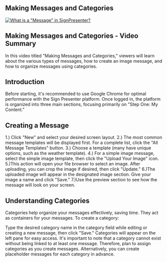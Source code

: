 ## Making Messages and Categories

[![What is a "Message" in SignPresenter?](https://img.youtube.com/vi/KqDyiQpAmtU/0.jpg)](https://www.youtube.com/watch?v=KqDyiQpAmtU)

## Making Messages and Categories - Video Summary
In this video titled "Making Messages and Categories," viewers will learn about the various types of messages, how to create an image message, and how to organize messages using categories.

## Introduction ##
Before starting, it's recommended to use Google Chrome for optimal performance with the Sign Presenter platform. Once logged in, the platform is organized into three main sections, focusing primarily on "Step One: My Content."

## Creating a Message
1.) Click "New" and select your desired screen layout.
2.) The most common message templates will be displayed first. For a complete list, click the "All Message Templates" button.
3.) Choose a template (many have unique options, such as the weather template).
4.) For a simple image message, select the simple image template, then click the "Upload Your Image" icon.
5.)This action will open your file browser to select an image. After uploading, you can crop the image if desired, then click "Update."
6.)The uploaded image will appear in the designated image section. Give your image a name and click "Save."
7.)Use the preview section to see how the message will look on your screen.

## Understanding Categories
Categories help organize your messages effectively, saving time. They act as containers for your messages. To create a category:

Type the desired category name in the category field while editing or creating a new message, then click "Save."
Categories will appear on the left pane for easy access.
It's important to note that a category cannot exist without being linked to at least one message. Therefore, plan to assign categories as you create messages. Alternatively, you can create placeholder messages for each category in advance.

